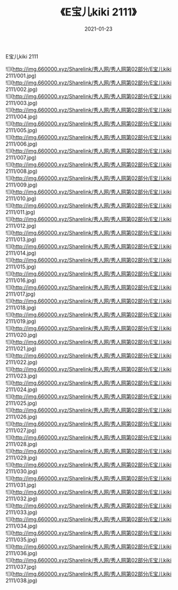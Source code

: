 ﻿---
layout: post
title:  《E宝儿kiki 2111》
date:   2021-01-23
img: http://img.660000.xyz/Sharelink/秀人网/秀人网第02部分/E宝儿kiki 2111/000.jpg
categories: [美女, 清纯, 唯美]
---

E宝儿kiki 2111

  ![](http://img.660000.xyz/Sharelink/秀人网/秀人网第02部分/E宝儿kiki 2111/001.jpg) <br> ![](http://img.660000.xyz/Sharelink/秀人网/秀人网第02部分/E宝儿kiki 2111/002.jpg) <br> ![](http://img.660000.xyz/Sharelink/秀人网/秀人网第02部分/E宝儿kiki 2111/003.jpg) <br> ![](http://img.660000.xyz/Sharelink/秀人网/秀人网第02部分/E宝儿kiki 2111/004.jpg) <br> ![](http://img.660000.xyz/Sharelink/秀人网/秀人网第02部分/E宝儿kiki 2111/005.jpg) <br> ![](http://img.660000.xyz/Sharelink/秀人网/秀人网第02部分/E宝儿kiki 2111/006.jpg) <br> ![](http://img.660000.xyz/Sharelink/秀人网/秀人网第02部分/E宝儿kiki 2111/007.jpg) <br> ![](http://img.660000.xyz/Sharelink/秀人网/秀人网第02部分/E宝儿kiki 2111/008.jpg) <br> ![](http://img.660000.xyz/Sharelink/秀人网/秀人网第02部分/E宝儿kiki 2111/009.jpg) <br> ![](http://img.660000.xyz/Sharelink/秀人网/秀人网第02部分/E宝儿kiki 2111/010.jpg) <br> ![](http://img.660000.xyz/Sharelink/秀人网/秀人网第02部分/E宝儿kiki 2111/011.jpg) <br> ![](http://img.660000.xyz/Sharelink/秀人网/秀人网第02部分/E宝儿kiki 2111/012.jpg) <br> ![](http://img.660000.xyz/Sharelink/秀人网/秀人网第02部分/E宝儿kiki 2111/013.jpg) <br> ![](http://img.660000.xyz/Sharelink/秀人网/秀人网第02部分/E宝儿kiki 2111/014.jpg) <br> ![](http://img.660000.xyz/Sharelink/秀人网/秀人网第02部分/E宝儿kiki 2111/015.jpg) <br> ![](http://img.660000.xyz/Sharelink/秀人网/秀人网第02部分/E宝儿kiki 2111/016.jpg) <br> ![](http://img.660000.xyz/Sharelink/秀人网/秀人网第02部分/E宝儿kiki 2111/017.jpg) <br> ![](http://img.660000.xyz/Sharelink/秀人网/秀人网第02部分/E宝儿kiki 2111/018.jpg) <br> ![](http://img.660000.xyz/Sharelink/秀人网/秀人网第02部分/E宝儿kiki 2111/019.jpg) <br> ![](http://img.660000.xyz/Sharelink/秀人网/秀人网第02部分/E宝儿kiki 2111/020.jpg) <br> ![](http://img.660000.xyz/Sharelink/秀人网/秀人网第02部分/E宝儿kiki 2111/021.jpg) <br> ![](http://img.660000.xyz/Sharelink/秀人网/秀人网第02部分/E宝儿kiki 2111/022.jpg) <br> ![](http://img.660000.xyz/Sharelink/秀人网/秀人网第02部分/E宝儿kiki 2111/023.jpg) <br> ![](http://img.660000.xyz/Sharelink/秀人网/秀人网第02部分/E宝儿kiki 2111/024.jpg) <br> ![](http://img.660000.xyz/Sharelink/秀人网/秀人网第02部分/E宝儿kiki 2111/025.jpg) <br> ![](http://img.660000.xyz/Sharelink/秀人网/秀人网第02部分/E宝儿kiki 2111/026.jpg) <br> ![](http://img.660000.xyz/Sharelink/秀人网/秀人网第02部分/E宝儿kiki 2111/027.jpg) <br> ![](http://img.660000.xyz/Sharelink/秀人网/秀人网第02部分/E宝儿kiki 2111/028.jpg) <br> ![](http://img.660000.xyz/Sharelink/秀人网/秀人网第02部分/E宝儿kiki 2111/029.jpg) <br> ![](http://img.660000.xyz/Sharelink/秀人网/秀人网第02部分/E宝儿kiki 2111/030.jpg) <br> ![](http://img.660000.xyz/Sharelink/秀人网/秀人网第02部分/E宝儿kiki 2111/031.jpg) <br> ![](http://img.660000.xyz/Sharelink/秀人网/秀人网第02部分/E宝儿kiki 2111/032.jpg) <br> ![](http://img.660000.xyz/Sharelink/秀人网/秀人网第02部分/E宝儿kiki 2111/033.jpg) <br> ![](http://img.660000.xyz/Sharelink/秀人网/秀人网第02部分/E宝儿kiki 2111/034.jpg) <br> ![](http://img.660000.xyz/Sharelink/秀人网/秀人网第02部分/E宝儿kiki 2111/035.jpg) <br> ![](http://img.660000.xyz/Sharelink/秀人网/秀人网第02部分/E宝儿kiki 2111/036.jpg) <br> ![](http://img.660000.xyz/Sharelink/秀人网/秀人网第02部分/E宝儿kiki 2111/037.jpg) <br> ![](http://img.660000.xyz/Sharelink/秀人网/秀人网第02部分/E宝儿kiki 2111/038.jpg) <br>